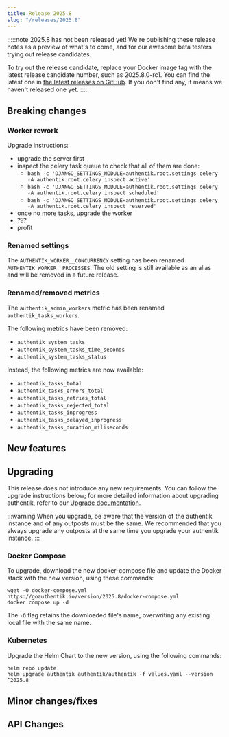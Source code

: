 ```yaml
---
title: Release 2025.8
slug: "/releases/2025.8"
---
```


:::::note
2025.8 has not been released yet! We're publishing these release notes as a preview of what's to come, and for our awesome beta testers trying out release candidates.

To try out the release candidate, replace your Docker image tag with the latest release candidate number, such as 2025.8.0-rc1. You can find the latest one in [the latest releases on GitHub](https://github.com/goauthentik/authentik/releases). If you don't find any, it means we haven't released one yet.
:::::

## Breaking changes

### Worker rework

Upgrade instructions:

- upgrade the server first
- inspect the celery task queue to check that all of them are done:
    - `bash -c 'DJANGO_SETTINGS_MODULE=authentik.root.settings celery -A authentik.root.celery inspect active'`
    - `bash -c 'DJANGO_SETTINGS_MODULE=authentik.root.settings celery -A authentik.root.celery inspect scheduled'`
    - `bash -c 'DJANGO_SETTINGS_MODULE=authentik.root.settings celery -A authentik.root.celery inspect reserved'`
- once no more tasks, upgrade the worker
- ???
- profit

### Renamed settings

The `AUTHENTIK_WORKER__CONCURRENCY` setting has been renamed `AUTHENTIK_WORKER__PROCESSES`. The old setting is still available as an alias and will be removed in a future release.

### Renamed/removed metrics

The `authentik_admin_workers` metric has been renamed `authentik_tasks_workers`.

The following metrics have been removed:

- `authentik_system_tasks`
- `authentik_system_tasks_time_seconds`
- `authentik_system_tasks_status`

Instead, the following metrics are now available:

- `authentik_tasks_total`
- `authentik_tasks_errors_total`
- `authentik_tasks_retries_total`
- `authentik_tasks_rejected_total`
- `authentik_tasks_inprogress`
- `authentik_tasks_delayed_inprogress`
- `authentik_tasks_duration_miliseconds`

## New features

## Upgrading

This release does not introduce any new requirements. You can follow the upgrade instructions below; for more detailed information about upgrading authentik, refer to our [Upgrade documentation](../../install-config/upgrade.mdx).

:::warning
When you upgrade, be aware that the version of the authentik instance and of any outposts must be the same. We recommended that you always upgrade any outposts at the same time you upgrade your authentik instance.
:::

### Docker Compose

To upgrade, download the new docker-compose file and update the Docker stack with the new version, using these commands:

```shell
wget -O docker-compose.yml https://goauthentik.io/version/2025.8/docker-compose.yml
docker compose up -d
```

The `-O` flag retains the downloaded file's name, overwriting any existing local file with the same name.

### Kubernetes

Upgrade the Helm Chart to the new version, using the following commands:

```shell
helm repo update
helm upgrade authentik authentik/authentik -f values.yaml --version ^2025.8
```

## Minor changes/fixes

<!-- _Insert the output of `make gen-changelog` here_ -->

## API Changes

<!-- _Insert output of `make gen-diff` here_ -->
